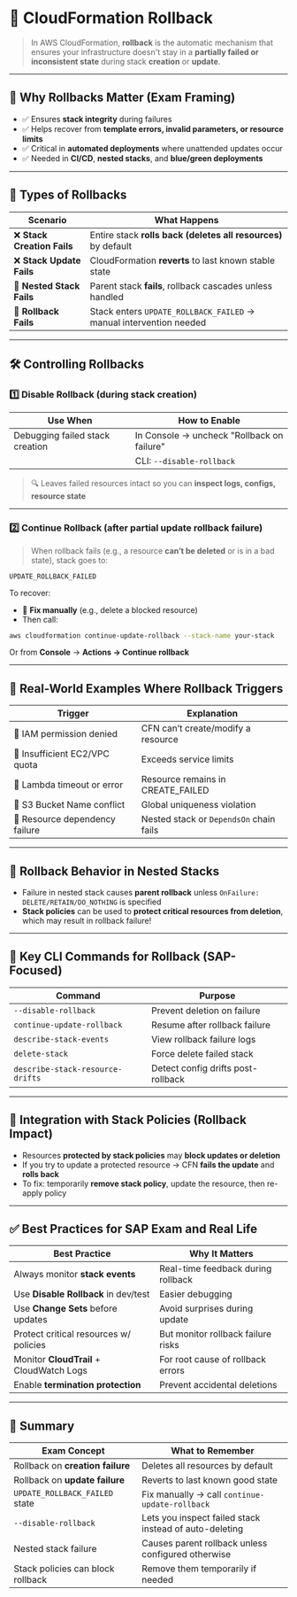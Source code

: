 # 🔁 **CloudFormation Rollback**

> In AWS CloudFormation, **rollback** is the automatic mechanism that ensures your infrastructure doesn't stay in a **partially failed or inconsistent state** during stack **creation** or **update**.

---

## 🎯 Why Rollbacks Matter (Exam Framing)

- ✅ Ensures **stack integrity** during failures
- ✅ Helps recover from **template errors, invalid parameters, or resource limits**
- ✅ Critical in **automated deployments** where unattended updates occur
- ✅ Needed in **CI/CD**, **nested stacks**, and **blue/green deployments**

---

## 🧱 Types of Rollbacks

| Scenario                    | What Happens                                                       |
| --------------------------- | ------------------------------------------------------------------ |
| ❌ **Stack Creation Fails** | Entire stack **rolls back (deletes all resources)** by default     |
| ❌ **Stack Update Fails**   | CloudFormation **reverts** to last known stable state              |
| 🔄 **Nested Stack Fails**   | Parent stack **fails**, rollback cascades unless handled           |
| 🧯 **Rollback Fails**       | Stack enters `UPDATE_ROLLBACK_FAILED` → manual intervention needed |

---

## 🛠️ **Controlling Rollbacks**

### 1️⃣ **Disable Rollback** (during stack creation)

| Use When                        | How to Enable                              |
| ------------------------------- | ------------------------------------------ |
| Debugging failed stack creation | In Console → uncheck "Rollback on failure" |
|                                 | CLI: `--disable-rollback`                  |

> 🔍 Leaves failed resources intact so you can **inspect logs, configs, resource state**

---

### 2️⃣ **Continue Rollback** (after partial update rollback failure)

> When rollback fails (e.g., a resource **can’t be deleted** or is in a bad state), stack goes to:

```plaintext
UPDATE_ROLLBACK_FAILED
```

To recover:

- 🔧 **Fix manually** (e.g., delete a blocked resource)
- Then call:

```bash
aws cloudformation continue-update-rollback --stack-name your-stack
```

Or from **Console** → **Actions → Continue rollback**

---

## 🧪 Real-World Examples Where Rollback Triggers

| Trigger                        | Explanation                             |
| ------------------------------ | --------------------------------------- |
| 🚫 IAM permission denied       | CFN can’t create/modify a resource      |
| 🚫 Insufficient EC2/VPC quota  | Exceeds service limits                  |
| 🚫 Lambda timeout or error     | Resource remains in CREATE_FAILED       |
| 🚫 S3 Bucket Name conflict     | Global uniqueness violation             |
| 🚫 Resource dependency failure | Nested stack or `DependsOn` chain fails |

---

## 📌 Rollback Behavior in Nested Stacks

- Failure in nested stack causes **parent rollback** unless `OnFailure: DELETE/RETAIN/DO_NOTHING` is specified
- **Stack policies** can be used to **protect critical resources from deletion**, which may result in rollback failure!

---

## 🧠 Key CLI Commands for Rollback (SAP-Focused)

| Command                          | Purpose                            |
| -------------------------------- | ---------------------------------- |
| `--disable-rollback`             | Prevent deletion on failure        |
| `continue-update-rollback`       | Resume after rollback failure      |
| `describe-stack-events`          | View rollback failure logs         |
| `delete-stack`                   | Force delete failed stack          |
| `describe-stack-resource-drifts` | Detect config drifts post-rollback |

---

## 🔐 Integration with Stack Policies (Rollback Impact)

- Resources **protected by stack policies** may **block updates or deletion**
- If you try to update a protected resource → CFN **fails the update** and **rolls back**
- To fix: temporarily **remove stack policy**, update the resource, then re-apply policy

---

## ✅ Best Practices for SAP Exam and Real Life

| Best Practice                            | Why It Matters                     |
| ---------------------------------------- | ---------------------------------- |
| Always monitor **stack events**          | Real-time feedback during rollback |
| Use **Disable Rollback** in dev/test     | Easier debugging                   |
| Use **Change Sets** before updates       | Avoid surprises during update      |
| Protect critical resources w/ policies   | But monitor rollback failure risks |
| Monitor **CloudTrail** + CloudWatch Logs | For root cause of rollback errors  |
| Enable **termination protection**        | Prevent accidental deletions       |

---

## 📝 Summary

| Exam Concept                      | What to Remember                                       |
| --------------------------------- | ------------------------------------------------------ |
| Rollback on **creation failure**  | Deletes all resources by default                       |
| Rollback on **update failure**    | Reverts to last known good state                       |
| `UPDATE_ROLLBACK_FAILED` state    | Fix manually → call `continue-update-rollback`         |
| `--disable-rollback`              | Lets you inspect failed stack instead of auto-deleting |
| Nested stack failure              | Causes parent rollback unless configured otherwise     |
| Stack policies can block rollback | Remove them temporarily if needed                      |

